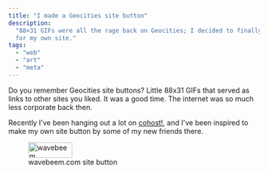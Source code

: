```yaml
---
title: "I made a Geocities site button"
description:
  "88×31 GIFs were all the rage back on Geocities; I decided to finally make one
  for my own site."
tags:
  - "web"
  - "art"
  - "meta"
---
```


Do you remember Geocities site buttons? Little 88x31 GIFs that served as links
to other sites you liked. It was a good time. The internet was so much less
corporate back then.

Recently I've been hanging out a lot on [cohost!](https://cohost.org/wavebeem),
and I've been inspired to make my own site button by some of my new friends
there.

<figure>
  <img
    src="/button-old.gif"
    title="wavebeem"
    alt="wavebeem"
    width="88"
    height="31"
    class="pixelated"
  />
  <figcaption>
    wavebeem.com site button
  </figcaption>
</figure>
